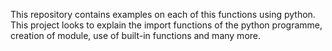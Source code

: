 This repository contains examples on each of this functions using python.
This project looks to explain the import functions of the python programme, creation of module, use of built-in functions and many more.
